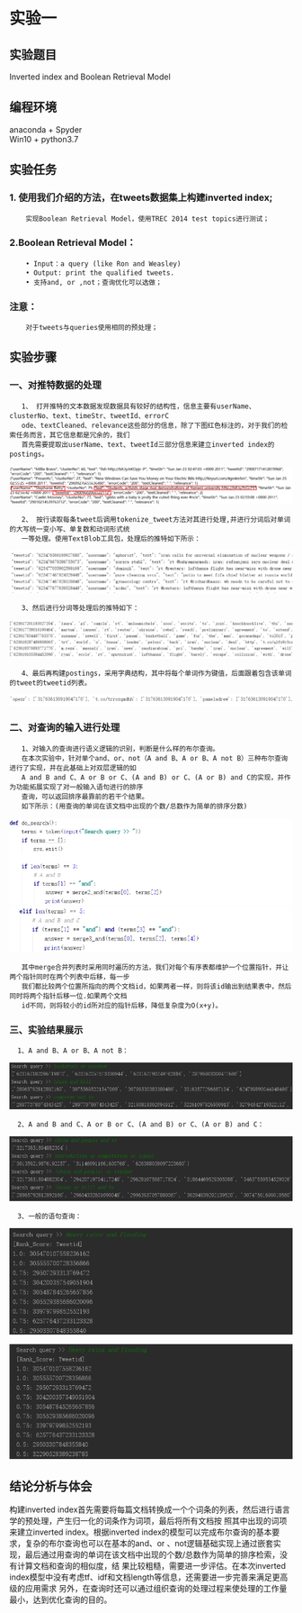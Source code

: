实验一                          
==============
实验题目 
---------------
Inverted index and Boolean Retrieval Model  

编程环境 
---------------
anaconda + Spyder  
Win10 + python3.7

实验任务
---------------
### 1. 使用我们介绍的方法，在tweets数据集上构建inverted index; 
        实现Boolean Retrieval Model，使用TREC 2014 test topics进行测试； 
### 2.Boolean Retrieval Model：
        • Input：a query (like Ron and Weasley)
        • Output: print the qualified tweets.
        • 支持and, or ,not；查询优化可以选做；
### 注意：
        对于tweets与queries使用相同的预处理；  
        
实验步骤
---------------
### 一、对推特数据的处理
       1、 打开推特的文本数据发现数据具有较好的结构性，信息主要有userName、clusterNo、text、timeStr、tweetId、errorC
       ode、textCleaned、relevance这些部分的信息，除了下图红色标注的，对于我们的检索任务而言，其它信息都是冗余的，我们
       首先需要提取出userName、text、tweetId三部分信息来建立inverted index的postings。 
   ![image](https://github.com/bailichangan/IR201720140170zhuwenting/blob/master/img-folder/1.5.png)   
   
       2、 按行读取每条tweet后调用tokenize_tweet方法对其进行处理,并进行分词后对单词的大写统一变小写、单复数和动词形式统
       一等处理。使用TextBlob工具包，处理后的推特如下所示：
   ![image](https://github.com/bailichangan/IR201720140170zhuwenting/blob/master/img-folder/1.6.png)   
       
       3、然后进行分词等处理后的推特如下：  
   ![image](https://github.com/bailichangan/IR201720140170zhuwenting/blob/master/img-folder/1.7.png)  
   
       4、最后再构建postings，采用字典结构，其中将每个单词作为键值，后面跟着包含该单词的tweet的tweetid列表。 
   ![image](https://github.com/bailichangan/IR201720140170zhuwenting/blob/master/img-folder/1.8.png)
       
### 二、对查询的输入进行处理
       1、对输入的查询进行语义逻辑的识别，判断是什么样的布尔查询。
       在本次实验中，针对单个and、or、not（A and B、A or B、A not B）三种布尔查询进行了实现，并在此基础上对双层逻辑的如
       A and B and C、A or B or C、(A and B) or C、(A or B) and C的实现，并作为功能拓展实现了对一般输入语句进行的排序
       查询，可以返回排序最靠前的若干个结果。
       如下所示：(用查询的单词在该文档中出现的个数/总数作为简单的排序分数)
   ![image](https://github.com/bailichangan/IR201720140170zhuwenting/blob/master/img-folder/1.9.png)  
   ![image](https://github.com/bailichangan/IR201720140170zhuwenting/blob/master/img-folder/1.10.png)
   
       其中merge合并列表时采用同时遍历的方法，我们对每个有序表都维护一个位置指针，并让两个指针同时在两个列表中后移，每一步
       我们都比较两个位置所指向的两个文档id，如果两者一样，则将该id输出到结果表中，然后同时将两个指针后移一位.如果两个文档
       id不同，则将较小的id所对应的指针后移，降低复杂度为O(x+y)。 
       
### 三、实验结果展示
      1、A and B、A or B、A not B：
   ![image](https://github.com/bailichangan/IR201720140170zhuwenting/blob/master/img-folder/1.1.png)  
   
      2、A and B and C、A or B or C、(A and B) or C、(A or B) and C：     
   ![image](https://github.com/bailichangan/IR201720140170zhuwenting/blob/master/img-folder/1.2.png)  
   
      3、一般的语句查询：  
   ![image](https://github.com/bailichangan/IR201720140170zhuwenting/blob/master/img-folder/1.3.png)  

   ![image](https://github.com/bailichangan/IR201720140170zhuwenting/blob/master/img-folder/1.4.png)  

结论分析与体会
---------------  
构建inverted index首先需要将每篇文档转换成一个个词条的列表，然后进行语言学的预处理，产生归一化的词条作为词项，最后将所有文档按
照其中出现的词项来建立inverted index。根据inverted index的模型可以完成布尔查询的基本要求，复杂的布尔查询也可以在基本的and、or
、not逻辑基础实现上通过嵌套实现，最后通过用查询的单词在该文档中出现的个数/总数作为简单的排序检索，没有计算文档和查询的相似度，结
果比较粗糙，需要进一步评估。在本次inverted index模型中没有考虑tf、idf和文档length等信息，还需要进一步完善来满足更高级的应用需求
另外，在查询时还可以通过组织查询的处理过程来使处理的工作量最小，达到优化查询的目的。


       
